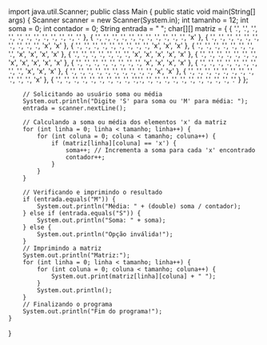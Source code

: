 import java.util.Scanner;
public class Main {
    public static void main(String[] args) {
        Scanner scanner = new Scanner(System.in);
        int tamanho = 12;
        int soma = 0;
        int contador = 0;
        String entrada = " ";
        char[][] matriz = {
                { '.', '.', '.', '.', '.', '.', '.', '.', '.', '.', '.', '.' },
                { '.', '.', '.', '.', '.', '.', '.', '.', '.', '.', '.', 'x' },
                { '.', '.', '.', '.', '.', '.', '.', '.', '.', '.', 'x', 'x' },
                { '.', '.', '.', '.', '.', '.', '.', '.', '.', 'x', 'x', 'x' },
                { '.', '.', '.', '.', '.', '.', '.', '.', 'x', 'x', 'x', 'x' },
                { '.', '.', '.', '.', '.', '.', '.', 'x', 'x', 'x', 'x', 'x' },
                { '.', '.', '.', '.', '.', '.', '.', 'x', 'x', 'x', 'x', 'x' },
                { '.', '.', '.', '.', '.', '.', '.', '.', 'x', 'x', 'x', 'x' },
                { '.', '.', '.', '.', '.', '.', '.', '.', '.', 'x', 'x', 'x' },
                { '.', '.', '.', '.', '.', '.', '.', '.', '.', '.', 'x', 'x' },
                { '.', '.', '.', '.', '.', '.', '.', '.', '.', '.', '.', 'x' },
                { '.', '.', '.', '.', '.', '.', '.', '.', '.', '.','.', '.', '.', '.', '.', '.', '.', '.', '.', '.', '.', '.' }
        };

        // Solicitando ao usuário soma ou média
        System.out.println("Digite 'S' para soma ou 'M' para média: ");
        entrada = scanner.nextLine();

        // Calculando a soma ou média dos elementos 'x' da matriz
        for (int linha = 0; linha < tamanho; linha++) {
            for (int coluna = 0; coluna < tamanho; coluna++) {
                if (matriz[linha][coluna] == 'x') {
                    soma++; // Incrementa a soma para cada 'x' encontrado
                    contador++;
                }
            }
        }

        // Verificando e imprimindo o resultado
        if (entrada.equals("M")) {
            System.out.println("Média: " + (double) soma / contador);
        } else if (entrada.equals("S")) {
            System.out.println("Soma: " + soma);
        } else {
            System.out.println("Opção inválida!");
        }
        // Imprimindo a matriz
        System.out.println("Matriz:");
        for (int linha = 0; linha < tamanho; linha++) {
            for (int coluna = 0; coluna < tamanho; coluna++) {
                System.out.print(matriz[linha][coluna] + " ");
            }
            System.out.println();
        }
        // Finalizando o programa
        System.out.println("Fim do programa!");
    }
}
